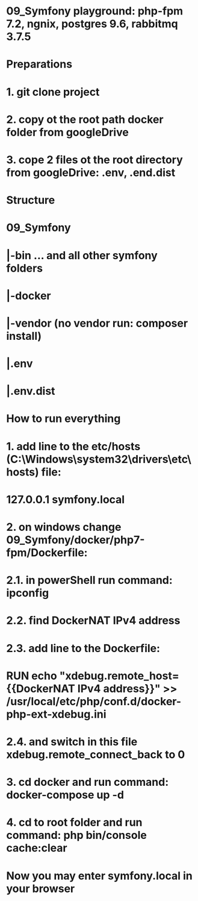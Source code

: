 # 09_Symfony playground: php-fpm 7.2, ngnix, postgres 9.6, rabbitmq 3.7.5

# Preparations
# 	1. git clone project
# 	2. copy ot the root path docker folder from googleDrive
# 	3. cope 2 files ot the root directory from googleDrive: .env, .end.dist
#	Structure
#		09_Symfony
#		|-bin ... and all other symfony folders
#		|-docker
#		|-vendor (no vendor run: composer install)
#		|.env
#		|.env.dist

# How to run everything
# 	1. add line to the etc/hosts (C:\Windows\system32\drivers\etc\hosts) file: 
# 127.0.0.1	symfony.local
#	2. on windows change 09_Symfony/docker/php7-fpm/Dockerfile:
# 		2.1. in powerShell run command: ipconfig
# 		2.2. find DockerNAT IPv4 address
# 		2.3. add line to the Dockerfile:
# RUN echo "xdebug.remote_host={{DockerNAT IPv4 address}}" >> /usr/local/etc/php/conf.d/docker-php-ext-xdebug.ini
# 		2.4. and switch in this file xdebug.remote_connect_back to 0
# 	3. cd docker and run command: docker-compose up -d
# 	4. cd to root folder and run command: php bin/console cache:clear

# Now you may enter symfony.local in your browser